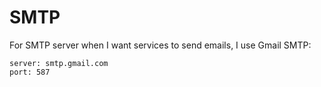 # SMTP

For SMTP server when I want services to send emails, I use Gmail SMTP:

```
server: smtp.gmail.com
port: 587
```
